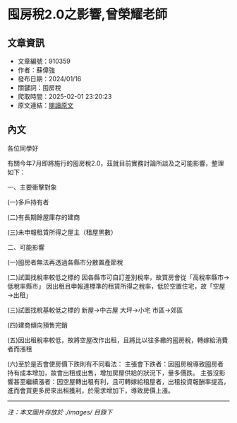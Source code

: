 # 囤房稅2.0之影響,曾榮耀老師

## 文章資訊
- 文章編號：910359
- 作者：蘇偉強
- 發布日期：2024/01/16
- 關鍵詞：囤房稅
- 爬取時間：2025-02-01 23:20:23
- 原文連結：[閱讀原文](https://real-estate.get.com.tw/Columns/detail.aspx?no=910359)

## 內文


各位同學好


有關今年7月即將施行的囤房稅2.0，茲就目前實務討論所談及之可能影響，整理如下：


一、主要衝擊對象


(一)多戶持有者


(二)有長期餘屋庫存的建商


(三)未申報租賃所得之屋主（租屋黑數）


二、可能影響


(一)囤房者無法再透過各縣市分散置產節稅


(二)試圖找稅率較低之標的
因各縣市可自訂差別稅率，故買房會從「高稅率縣市→低稅率縣市」
因出租且申報達標準的租賃所得之稅率，低於空置住宅，故「空屋→出租」


(三)試圖找稅基較低之標的
新屋→中古屋
大坪→小宅
市區→郊區


(四)建商傾向預售完銷


(五)因出租稅率較低，故將空屋改作出租，且將比以往多繳的囤房稅，轉嫁給消費者而漲租


(六)至於是否會使房價下跌則有不同看法：
主張會下跌者：因囤房稅導致囤房者持有成本增加，故會出租或出售，增加房屋供給的狀況下，量多價跌。
主張沒影響甚至繼續漲者：因空屋轉出租有利，且可轉嫁給租屋者，出租投資報酬率提高，進而會買更多房來出租獲利，於需求增加下，導致房價上漲。

---
*注：本文圖片存放於 ./images/ 目錄下*
